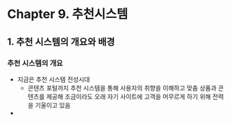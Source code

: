 # Chapter 9. 추천시스템
## 1. 추천 시스템의 개요와 배경
### 추천 시스템의 개요
- 지금은 추천 시스템 전성시대
  - 콘텐츠 포털까지 추천 시스템을 통해 사용자의 취향을 이해하고 맞춤 상품과 콘텐츠를 제공해 조금이라도 오래 자기 사이트에 고객을 머무르게 하기 위해 전력을 기울이고 있음
- 
